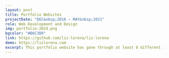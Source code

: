 ```yaml
---
layout: post
title: Portfolio Websites
projectDate: "DEC&nbsp;2016 – MAY&nbsp;2021"
role: Web Development and Design
img: portfolio-2024.png
bgcolor: "#B6C3B9"
link: https://github.com/liz-lorena/liz-lorena
demo: https://lizlorena.com
excerpt: This portfolio website has gone through at least 8 different iterations since 2016. I started off using WordPress and quickly graduated to creating websites from the ground up using HTML, CSS, and JavaScript. 
---
```

